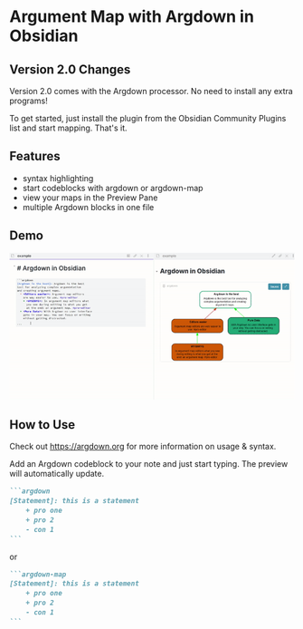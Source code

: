 # Argument Map with Argdown in Obsidian

## Version 2.0 Changes
Version 2.0 comes with the Argdown processor. No need to install any
extra programs!

To get started, just install the plugin from the Obsidian Community Plugins list and start mapping. That's it.


## Features
* syntax highlighting
* start codeblocks with argdown or argdown-map 
* view your maps in the Preview Pane
* multiple Argdown blocks in one file

## Demo
![demo](https://raw.githubusercontent.com/amdecker/obsidian-argdown-plugin/master/demo.gif)

## How to Use
Check out https://argdown.org for more information on usage & syntax.

Add an Argdown codeblock to your note and just start typing. The preview will automatically update.
````markdown
```argdown 
[Statement]: this is a statement
    + pro one
    + pro 2
    - con 1
```
````
or 
````markdown
```argdown-map
[Statement]: this is a statement
    + pro one
    + pro 2
    - con 1
```
````
